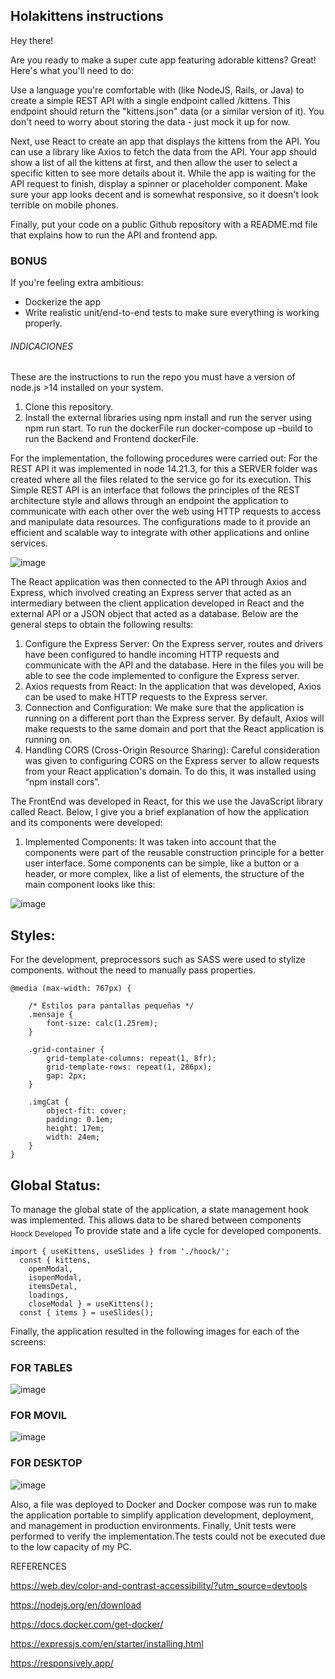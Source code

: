 ## Holakittens instructions

Hey there!

Are you ready to make a super cute app featuring adorable kittens? Great! Here's what you'll need to do:

Use a language you're comfortable with (like NodeJS, Rails, or Java) to create a simple REST API with a single endpoint called /kittens. This endpoint should return the "kittens.json" data (or a similar version of it). You don't need to worry about storing the data - just mock it up for now.

Next, use React to create an app that displays the kittens from the API. You can use a library like Axios to fetch the data from the API. Your app should show a list of all the kittens at first, and then allow the user to select a specific kitten to see more details about it. While the app is waiting for the API request to finish, display a spinner or placeholder component. Make sure your app looks decent and is somewhat responsive, so it doesn't look terrible on mobile phones.

Finally, put your code on a public Github repository with a README.md file that explains how to run the API and frontend app.

### BONUS
If you're feeling extra ambitious:
-   Dockerize the app
-   Write realistic unit/end-to-end tests to make sure everything is working properly.

######  INDICACIONES  ###
These are the instructions to run the repo you must have a version of node.js >14 installed on your system.
1. Clone this repository.
2. Install the external libraries using npm install and run the server using npm run start.
To run the dockerFile run docker-compose up –build to run the Backend and Frontend dockerFile.

For the implementation, the following procedures were carried out: For the REST API it was implemented in node 14.21.3, for this a SERVER folder was created where all the files related to the service go for its execution. This Simple REST API is an interface that follows the principles of the REST architecture style and allows through an endpoint the application to communicate with each other over the web using HTTP requests to access and manipulate data resources. The configurations made to it provide an efficient and scalable way to integrate with other applications and online services.

![image](https://github.com/hepintoAvila/FrontendDevHolafly/assets/142340366/0c2c1001-257f-478a-a9f5-f6ed9874c1f8)

The React application was then connected to the API through Axios and Express, which involved creating an Express server that acted as an intermediary between the client application developed in React and the external API or a JSON object that acted as a database. Below are the general steps to obtain the following results:
1.	Configure the Express Server: On the Express server, routes and drivers have been configured to handle incoming HTTP requests and communicate with the API and the database. Here in the files you will be able to see the code implemented to configure the Express server.
2.	Axios requests from React: In the application that was developed, Axios can be used to make HTTP requests to the Express server.
3.	Connection and Configuration: We make sure that the application is running on a different port than the Express server. By default, Axios will make requests to the same domain and port that the React application is running on.
4.	Handling CORS (Cross-Origin Resource Sharing): Careful consideration was given to configuring CORS on the Express server to allow requests from your React application's domain. To do this, it was installed using “npm install cors”.

The FrontEnd was developed in React, for this we use the JavaScript library called React. Below, I give you a brief explanation of how the application and its components were developed:

1. Implemented Components:
It was taken into account that the components were part of the reusable construction principle for a better user interface. Some components can be simple, like a button or a header, or more complex, like a list of elements, the structure of the main component looks like this:

![image](https://github.com/hepintoAvila/FrontendDevHolafly/assets/142340366/e4febdf0-dcc6-45d3-8417-654c114487e8)


## Styles:
For the development, preprocessors such as SASS were used to stylize components.
without the need to manually pass properties.
```
@media (max-width: 767px) {

    /* Estilos para pantallas pequeñas */
    .mensaje {
        font-size: calc(1.25rem);
    }

    .grid-container {
        grid-template-columns: repeat(1, 8fr);
        grid-template-rows: repeat(1, 286px);
        gap: 2px;
    }

    .imgCat {
        object-fit: cover;
        padding: 0.1em;
        height: 17em;
        width: 24em;
    }
}
```
## Global Status:
To manage the global state of the application, a state management hook was implemented. This allows data to be shared between components 
<sub> Hoock Developed</sub>
To provide state and a life cycle for developed components.
```
import { useKittens, useSlides } from './hoock/';
  const { kittens,
    openModal,
    isopenModal,
    itemsDetal,
    loadings,
    closeModal } = useKittens();
  const { items } = useSlides();
 ```

Finally, the application resulted in the following images for each of the screens:

### FOR TABLES
![image](https://github.com/hepintoAvila/FrontendDevHolafly/assets/142340366/aba1c332-b359-4d86-892a-bf4f528c16d6)

### FOR MOVIL
![image](https://github.com/hepintoAvila/FrontendDevHolafly/assets/142340366/0f7974e0-33e6-4811-8374-6db0cb3d42e6)

### FOR DESKTOP
![image](https://github.com/hepintoAvila/FrontendDevHolafly/assets/142340366/4020516a-be5f-435d-a137-52db5a396fae)

Also, a file was deployed to Docker and Docker compose was run to make the application portable to simplify application development, deployment, and management in production environments.
Finally, Unit tests were performed to verify the implementation.The tests could not be executed due to the low capacity of my PC.


REFERENCES

https://web.dev/color-and-contrast-accessibility/?utm_source=devtools

https://nodejs.org/en/download

https://docs.docker.com/get-docker/

https://expressjs.com/en/starter/installing.html

https://responsively.app/




